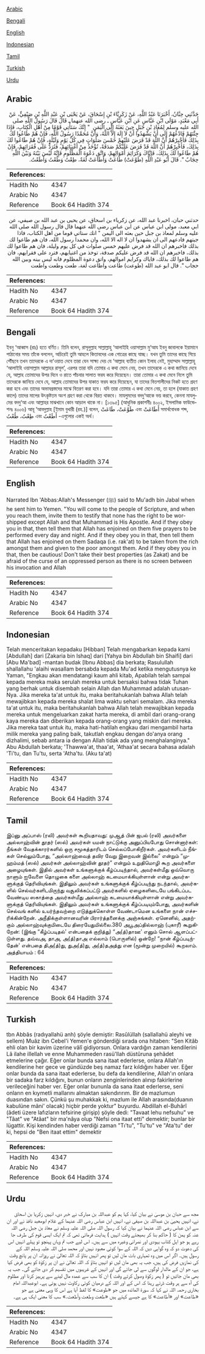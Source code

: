 [Arabic](#arabic)

[Bengali](#bengali)

[English](#english)

[Indonesian](#indonesian)

[Tamil](#tamil)

[Turkish](#turkish)

[Urdu](#urdu)

## Arabic


<div dir="rtl" lang="ar" style={{fontSize:'larger',backgroundColor:'#f8f9fa',padding:20}}>
حَدَّثَنِي حِبَّانُ، أَخْبَرَنَا عَبْدُ اللَّهِ، عَنْ زَكَرِيَّاءَ بْنِ إِسْحَاقَ، عَنْ يَحْيَى بْنِ عَبْدِ اللَّهِ بْنِ صَيْفِيٍّ، عَنْ أَبِي مَعْبَدٍ، مَوْلَى ابْنِ عَبَّاسٍ عَنِ ابْنِ عَبَّاسٍ ـ رضى الله عنهما ـ قَالَ قَالَ رَسُولُ اللَّهِ صلى الله عليه وسلم لِمُعَاذِ بْنِ جَبَلٍ حِينَ بَعَثَهُ إِلَى الْيَمَنِ ‏ "‏ إِنَّكَ سَتَأْتِي قَوْمًا مِنْ أَهْلِ الْكِتَابِ، فَإِذَا جِئْتَهُمْ فَادْعُهُمْ إِلَى أَنْ يَشْهَدُوا أَنْ لاَ إِلَهَ إِلاَّ اللَّهُ، وَأَنَّ مُحَمَّدًا رَسُولُ اللَّهِ، فَإِنْ هُمْ طَاعُوا لَكَ بِذَلِكَ فَأَخْبِرْهُمْ أَنَّ اللَّهَ قَدْ فَرَضَ عَلَيْهِمْ خَمْسَ صَلَوَاتٍ فِي كُلِّ يَوْمٍ وَلَيْلَةٍ، فَإِنْ هُمْ طَاعُوا لَكَ بِذَلِكَ، فَأَخْبِرْهُمْ أَنَّ اللَّهَ قَدْ فَرَضَ عَلَيْكُمْ صَدَقَةً، تُؤْخَذُ مِنْ أَغْنِيَائِهِمْ، فَتُرَدُّ عَلَى فُقَرَائِهِمْ، فَإِنْ هُمْ طَاعُوا لَكَ بِذَلِكَ، فَإِيَّاكَ وَكَرَائِمَ أَمْوَالِهِمْ، وَاتَّقِ دَعْوَةَ الْمَظْلُومِ فَإِنَّهُ لَيْسَ بَيْنَهُ وَبَيْنَ اللَّهِ حِجَابٌ ‏"‏‏.‏ قَالَ أَبُو عَبْدِ اللَّهِ ‏(‏طَوَّعَتْ‏)‏ طَاعَتْ وَأَطَاعَتْ لُغَةٌ، طِعْتُ وَطُعْتُ وَأَطَعْتُ‏.‏
</div>
<div style={{backgroundColor:'#f8f9fa',padding:20, marginBottom: 10}}><table> <thead> <tr> <th>References:</th> <th></th> </tr> </thead> <tbody><tr><td>Hadith No</td><td>4347</td></tr><tr><td>Arabic No</td><td>4347</td></tr><tr><td>Reference</td><td>Book 64 Hadith 374</td></tr></tbody></table></div>


<div dir="rtl" lang="ar" style={{fontSize:'larger',backgroundColor:'#f8f9fa',padding:20}}>
حدثني حبان، اخبرنا عبد الله، عن زكرياء بن اسحاق، عن يحيى بن عبد الله بن صيفي، عن ابي معبد، مولى ابن عباس عن ابن عباس رضى الله عنهما قال قال رسول الله صلى الله عليه وسلم لمعاذ بن جبل حين بعثه الى اليمن " انك ستاتي قوما من اهل الكتاب، فاذا جيتهم فادعهم الى ان يشهدوا ان لا اله الا الله، وان محمدا رسول الله، فان هم طاعوا لك بذلك فاخبرهم ان الله قد فرض عليهم خمس صلوات في كل يوم وليلة، فان هم طاعوا لك بذلك، فاخبرهم ان الله قد فرض عليكم صدقة، توخذ من اغنيايهم، فترد على فقرايهم، فان هم طاعوا لك بذلك، فاياك وكرايم اموالهم، واتق دعوة المظلوم فانه ليس بينه وبين الله حجاب ". قال ابو عبد الله (طوعت) طاعت واطاعت لغة، طعت وطعت واطعت
</div>
<div style={{backgroundColor:'#f8f9fa',padding:20, marginBottom: 10}}><table> <thead> <tr> <th>References:</th> <th></th> </tr> </thead> <tbody><tr><td>Hadith No</td><td>4347</td></tr><tr><td>Arabic No</td><td>4347</td></tr><tr><td>Reference</td><td>Book 64 Hadith 374</td></tr></tbody></table></div>

## Bengali


<div dir="ltr" lang="bn" style={{fontSize:'larger',backgroundColor:'#f8f9fa',padding:20}}>
ইবনু ‘আব্বাস (রাঃ) হতে বর্ণিত। তিনি বলেন, রাসূলুল্লাহ সাল্লাল্লাহু ‘আলাইহি ওয়াসাল্লাম মু‘আয ইবনু জাবালকে ইয়ামানে পাঠানোর সময় তাঁকে বললেন, অচিরেই তুমি আহলে কিতাবদের এক গোত্রের কাছে যাচ্ছ। যখন তুমি তাদের কাছে গিয়ে পৌঁছবে তখন তাদেরকে এ দা‘ওয়াত দেবে তারা যেন সাক্ষ্য দেয় যে ‘আল্লাহ ব্যতীত কোন ইলাহ নেই, মুহাম্মাদ সাল্লাল্লাহু ‘আলাইহি ওয়াসাল্লাম আল্লাহর রাসূল’, এরপর তারা যদি তোমার এ কথা মেনে নেয়, তখন তাদেরকে এ কথা জানিয়ে দেবে যে, আল্লাহ তোমাদের উপর দিনে ও রাতে পাঁচবার সালাত ফরয করে দিয়েছেন। তারা তোমার এ কথা মেনে নিলে তুমি তাদেরকে জানিয়ে দেবে যে, আল্লাহ তোমাদের উপর যাকাত ফরয করে দিয়েছেন, যা তাদের বিত্তশালীদের নিকট হতে গ্রহণ করা হবে এবং তাদের অভাবগ্রস্তদের মাঝে বিতরণ করা হবে। যদি তারা তোমার এ কথা মেনে নেয়, তা হলে (যাকাত গ্রহণ কালে) তাদের মালের উৎকৃষ্টতম অংশ গ্রহণ করা থেকে বিরত থাকবে। মাযলুমদের বদদু‘আকে ভয় করবে, কেননা মাযলুমের বদদু‘আ এবং আল্লাহর মাঝখানে কোন আড়াল থাকে না। [১৩৯৫] (আধুনিক প্রকাশনীঃ ৪০০২, ইসলামিক ফাউন্ডেশনঃ ৪০০৬) আবূ ‘আবদুল্লাহ [ইমাম বুখারী (রহ.)] বলেন, طَوَّعَتْ، طَاعَتْ এবং أَطَاعَتْ সমার্থবোধক শব্দ, طِعْتُ، طُعْتُ এবং أَطَعْتُ -এগুলোর একই অর্থ।
</div>
<div style={{backgroundColor:'#f8f9fa',padding:20, marginBottom: 10}}><table> <thead> <tr> <th>References:</th> <th></th> </tr> </thead> <tbody><tr><td>Hadith No</td><td>4347</td></tr><tr><td>Arabic No</td><td>4347</td></tr><tr><td>Reference</td><td>Book 64 Hadith 374</td></tr></tbody></table></div>

## English


<div dir="ltr" lang="en" style={{fontSize:'larger',backgroundColor:'#f8f9fa',padding:20}}>
Narrated Ibn 'Abbas:Allah's Messenger (ﷺ) said to Mu'adh bin Jabal when he sent him to Yemen. "You will come to the people of Scripture, and when you reach them, invite them to testify that none has the right to be worshipped except Allah and that Muhammad is His Apostle. And if they obey you in that, then tell them that Allah has enjoined on them five prayers to be performed every day and night. And if they obey you in that, then tell them that Allah has enjoined on them Sadaqa (i.e. rak'at) to be taken from the rich amongst them and given to the poor amongst them. And if they obey you in that, then be cautious! Don't take their best properties (as Zakat) and be afraid of the curse of an oppressed person as there is no screen between his invocation and Allah
</div>
<div style={{backgroundColor:'#f8f9fa',padding:20, marginBottom: 10}}><table> <thead> <tr> <th>References:</th> <th></th> </tr> </thead> <tbody><tr><td>Hadith No</td><td>4347</td></tr><tr><td>Arabic No</td><td>4347</td></tr><tr><td>Reference</td><td>Book 64 Hadith 374</td></tr></tbody></table></div>

## Indonesian


<div dir="ltr" lang="id" style={{fontSize:'larger',backgroundColor:'#f8f9fa',padding:20}}>
Telah menceritakan kepadaku [Hibban] Telah mengabarkan kepada kami [Abdullah] dari [Zakaria bin Ishaq] dari [Yahya bin Abdullah bin Shaifi] dari [Abu Ma'bad] -mantan budak [Ibnu Abbas] dia berkata; Rasulullah shallallahu 'alaihi wasallam bersabda kepada Mu'ad ketika mengutusnya ke Yaman, "Engkau akan mendatangi kaum ahli kitab, Apabilah telah sampai kepada mereka maka serulah mereka untuk bersaksi bahwa tidak Tuhan yang berhak untuk disembah selain Allah dan Muhammad adalah utusan-Nya. Jika mereka ta'at untuk itu, maka beritahukanlah bahwa Allah telah mewajibkan kepada mereka shalat lima waktu sehari semalam. Jika mereka ta'at untuk itu, maka beritahukanlah bahwa Allah telah mewajibkan kepada mereka untuk mengeluarkan zakat harta mereka, di ambil dari orang-orang kaya mereka dan diberikan kepada orang-orang yang miskin dari mereka. Jika mereka taat untuk itu, maka hati-hatilah engkau dari mengambil harta milik mereka yang paling baik, takutlah engkau dengan do'anya orang dizhalimi, sebab antara ia dengan Allah tidak ada yang menghalanginya." Abu Abdullah berkata; 'Thawwa'at, thaa'at, 'Athaa'at secara bahasa adalah 'Ti'tu, dan Tu'tu, serta 'Atha'tu. (Aku ta'at)
</div>
<div style={{backgroundColor:'#f8f9fa',padding:20, marginBottom: 10}}><table> <thead> <tr> <th>References:</th> <th></th> </tr> </thead> <tbody><tr><td>Hadith No</td><td>4347</td></tr><tr><td>Arabic No</td><td>4347</td></tr><tr><td>Reference</td><td>Book 64 Hadith 374</td></tr></tbody></table></div>

## Tamil


<div dir="ltr" lang="ta" style={{fontSize:'larger',backgroundColor:'#f8f9fa',padding:20}}>
இப்னு அப்பாஸ் (ரலி) அவர்கள் கூறியதாவது: முஆத் பின் ஜபல் (ரலி) அவர்களை அல்லாஹ்வின் தூதர் (ஸல்) அவர்கள் யமன் நாட்டுக்கு அனுப்பியபோது சொன்னார்கள்: நீங்கள் வேதக்காரர்களில் ஒரு சமூகத்தாரிடம் செல்லப்போகிறீர்கள். அவர்களிடம் நீங்கள் செல்லும்போது, “அல்லாஹ்வைத் தவிர வேறு இறைவன் இல்லை” என்றும் “முஹம்மத் (ஸல்) அவர்கள் அல்லாஹ்வின் தூதர்” என்றும் உறுதிமொழி கூற அவர்களை அழையுங்கள். இதில் அவர்கள் உங்களுக்குக் கீழ்ப்படிந்தால், அவர்கள்மீது ஒவ்வொரு நாளும் ஐவேளை தொழுகை களை அல்லாஹ் கடமையாக்கியுள்ளான் என்று அவர்களுக்குத் தெரிவியுங்கள். இதிலும் அவர்கள் உங்களுக்குக் கீழ்ப்படிந்து நடந்தால், அவர்களில் செல்வர்களிடமிருந்து வசூலிக்கப்பட்டு அவர்களில் ஏழைகளிடையே பங்கிடப்பட வேண்டிய ஸகாத்தை அவர்கள்மீது அல்லாஹ் கடமையாக்கியுள்ளான் என்று அவர்களுக்குத் தெரிவியுங்கள். இதிலும் அவர்கள் உங்களுக்குக் கீழ்ப்படியும்போது, அவர்களின் செல்வங் களில் உயர்ந்தவற்றை எடுத்துக்கொள்ள வேண்டாமென உங்களை நான் எச்சரிக்கின்றேன். அநீதிக்குள்ளானவரின் பிரார்த்தனைக்கு அஞ்சுங்கள். ஏனெனில், அதற்கும் அல்லாஹ்வுக்குமிடையே திரையேதுமில்லை.380 அபூஅப்தில்லாஹ் (புகாரீ) கூறுகிறேன்: (இங்கு “கீழ்ப்படிதல்' என்பதைக் குறித்து) “அ(த்)தாஊ' எனும் சொல் ஆளப்பட்டுள்ளது. தவ்வஅ, தாஅ, அ(த்)தாஅ எல்லாம் (பொருளில்) ஒன்றே! “நான் கீழ்ப்படிந்தேன்' என்பதை திஅ(த்)து, துஅ(த்)து, அ(த்)தஅத்து என (மூன்று முறையில்) கூறலாம். அத்தியாயம் : 64
</div>
<div style={{backgroundColor:'#f8f9fa',padding:20, marginBottom: 10}}><table> <thead> <tr> <th>References:</th> <th></th> </tr> </thead> <tbody><tr><td>Hadith No</td><td>4347</td></tr><tr><td>Arabic No</td><td>4347</td></tr><tr><td>Reference</td><td>Book 64 Hadith 374</td></tr></tbody></table></div>

## Turkish


<div dir="ltr" lang="tr" style={{fontSize:'larger',backgroundColor:'#f8f9fa',padding:20}}>
tbn Abbâs (radıyallahü anh) şöyle demiştir: Rasûlüllah (sallallahü aleyhi ve sellem) Muâz ibn Cebel'i Yemen'e gönderdiği sırada ona hitaben: "Sen Kitâb ehli olan bir kavim üzerine vâlî gidiyorsun. Onlara vardığın zaman kendilerini Lâ ilahe illellah ve enne Muhammeden rasü'llah düstûruna şehâdet etmelerine çağır. Eğer onlar bunda sana itaat ederlerse, onlara Allah'ın kendilerine her gece ve gündüzde beş namaz farz kıldığını haber ver. Eğer onlar bunda da sana itaat ederlerse, bu defa da kendilerine, Allah'ın onlara bir sadaka farz kıldığını, bunun onların zenginlerinden alınıp fakirlerine verileceğini haber ver. Eğer onlar bununla da sana itaat ederlerse, seni onların en kıymetli mallarını almaktan sakındırırım. Bir de mazlumun duasından sakın. Çünkü şu muhakkak ki, mazlum ile Allah arasında(duanın kabulüne mâni' olacak) hiçbir perde yoktur" buyurdu. Abdillah el-Buhârî (âdeti üzere lafızların tefsirine girişip) şöyle dedi: "Tavaat lehu nefsuhu" ve "Tâat" ve "Atâat" bir ma'nâya olup "Nefsi ona itaat etti" demektir; bunlar bir lügattir. Kişi kendinden haber verdiği zaman "Tı'tu", "Tu'tu" ve "Ata'tu" der ki, hepsi de "Ben itaat ettim" demektir
</div>
<div style={{backgroundColor:'#f8f9fa',padding:20, marginBottom: 10}}><table> <thead> <tr> <th>References:</th> <th></th> </tr> </thead> <tbody><tr><td>Hadith No</td><td>4347</td></tr><tr><td>Arabic No</td><td>4347</td></tr><tr><td>Reference</td><td>Book 64 Hadith 374</td></tr></tbody></table></div>

## Urdu


<div dir="rtl" lang="ur" style={{fontSize:'larger',backgroundColor:'#f8f9fa',padding:20}}>
مجھ سے حبان بن موسیٰ نے بیان کیا، کہا ہم کو عبداللہ بن مبارک نے خبر دی، انہیں زکریا بن اسحاق نے، انہیں یحییٰ بن عبداللہ بن صیفی نے، انہیں ابن عباس رضی اللہ عنہما کے غلام ابومعبد نافذ نے اور ان سے ابن عباس رضی اللہ عنہما نے بیان کیا کہ رسول اللہ صلی اللہ علیہ وسلم نے معاذ بن جبل رضی اللہ عنہ کو یمن کا ( حاکم بنا کر بھیجتے وقت انہیں ) ہدایت فرمائی تھی کہ تم ایک ایسی قوم کی طرف جا رہے ہو جو اہل کتاب یہودی اور نصرانی وغیرہ میں سے ہیں۔ اس لیے جب تم وہاں پہنچو تو پہلے انہیں اس کی دعوت دو کہ وہ گواہی دیں کہ اللہ کے سوا کوئی معبود نہیں اور محمد صلی اللہ علیہ وسلم اللہ کے رسول ہیں۔ اگر اس میں وہ تمہاری بات مان لیں تو پھر انہیں بتاؤ کہ اللہ تعالیٰ نے روزانہ ان پر پانچ وقت کی نمازیں فرض کی ہیں، جب یہ بھی مان لیں تو انہیں بتاؤ کہ اللہ تعالیٰ نے ان پر زکوٰۃ کو بھی فرض کیا ہے، جو ان کے مالدار لوگوں سے لی جائے گی اور انہیں کے غریبوں میں تقسیم کر دی جائے گی۔ جب یہ بھی مان جائیں تو ( پھر زکوٰۃ وصول کرتے وقت ) ان کا سب سے عمدہ مال لینے سے پرہیز کرنا اور مظلوم کی آہ سے ہر وقت ڈرتے رہنا کہ اس کے اور اللہ کے درمیان کوئی رکاوٹ نہیں ہوتی ہے۔ ابوعبداللہ امام بخاری رحمہ اللہ نے کہا کہ سورۃ المائدہ میں جو «طوعت‏» کا لفظ آیا ہے اس کا وہی معنی ہے جو «طاعت» اور «أطاعت» کا ہے جیسے کہتے ہیں «طعت وطعت وأطعت‏.‏» سب کا معنی ایک ہی ہے۔
</div>
<div style={{backgroundColor:'#f8f9fa',padding:20, marginBottom: 10}}><table> <thead> <tr> <th>References:</th> <th></th> </tr> </thead> <tbody><tr><td>Hadith No</td><td>4347</td></tr><tr><td>Arabic No</td><td>4347</td></tr><tr><td>Reference</td><td>Book 64 Hadith 374</td></tr></tbody></table></div>